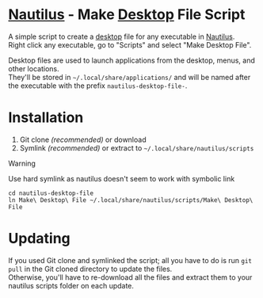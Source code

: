 # [Nautilus](https://gitlab.gnome.org/GNOME/nautilus) - Make [Desktop](https://specifications.freedesktop.org/desktop-entry-spec/desktop-entry-spec-latest.html#introduction) File Script

A simple script to create a [desktop](https://specifications.freedesktop.org/desktop-entry-spec/desktop-entry-spec-latest.html#introduction) file for any executable in [Nautilus](https://gitlab.gnome.org/GNOME/nautilus).\
Right click any executable, go to "Scripts" and select "Make Desktop File".

Desktop files are used to launch applications from the desktop, menus, and other locations.\
They'll be stored in `~/.local/share/applications/` and will be named after the executable with the prefix `nautilus-desktop-file-`.

# Installation
1. Git clone _(recommended)_ or download
2. Symlink _(recommended)_ or extract to `~/.local/share/nautilus/scripts`

>[!WARNING]
> Use hard symlink as nautilus doesn't seem to work with symbolic link

```
cd nautilus-desktop-file
ln Make\ Desktop\ File ~/.local/share/nautilus/scripts/Make\ Desktop\ File
```

# Updating
If you used Git clone and symlinked the script; all you have to do is run `git pull` in the Git cloned directory to update the files.\
Otherwise, you'll have to re-download all the files and extract them to your nautilus scripts folder on each update.
